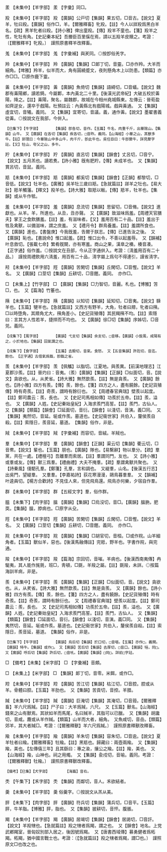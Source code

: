 <!-- { "loadSidebar": true } -->
羕	【未集中】【羊字部】	羕	【字彙】同□。

羖	【未集中】【羊字部】	羖	【廣韻】公戸切【集韻】果五切，□音古。【說文】夏羊，牡曰羖。【廣韻】俗作□，羊。【爾雅釋畜】牝羖。【註】今人以牂羖爲黑白羊名。【疏】黑羊牝者曰羖。【詩小雅】俾出童羖。【傳】羖羊不童也。【箋】羖羊之性，牝牡有角。【史記秦本紀】吾媵臣百里傒在焉，請以五羖羊皮贖之。考證：〔【爾雅釋羊】牝羖。〕　謹照原書釋羊改釋畜。 

羗	【未集中】【羊字部】	羗	【字彙補】與羐同。◎按卽俗羌字。

羚	【未集中】【羊字部】	羚	【廣韻】【集韻】□郞丁切，音靈。□亦作羚。大羊而細角。【埤雅】羚羊，似羊而大，角有圓繞蹙文，夜則懸角木上以防患。【類篇】亦作□□。□原作鹿下靈。

羛	【未集中】【羊字部】	羛	【廣韻】魚倚切【集韻】語綺切，□音蟻。【說文】魏郡有羛陽鄕，讀若錡。今屬鄴，本內黃北二十里。【後漢光武帝紀】大破五校於羛陽，降之。【註】羛陽，聚名，屬魏郡，故城在今相州堯城縣東。左傳云：晉荀盈如齊逆女，還卒于戲陽。杜預註云：內黃縣北有戲陽城。戲與羛通。　又【集韻】虛宜切，音犧。義同。　又【集韻】宜寄切，音議。義，通作羛。【說文】墨翟書義從羛。◎按說文在我部，今倂入。

	【巳集下】【牛字部】		【集韻】卽各切，音作。【玉篇】牛名，肉重千斤，出華隂山。【集韻】山牛。　又【廣韻】在各切【集韻】疾各切，□音昨。義同。【山海經】小華之山，其獸多牛。【註】郭璞曰：今華隂山中多山牛，肉千斤，卽此牛也。吳任臣曰：牛卽犛牛，詳見犛字註。【又】牡山，夸父之山，多牛。

羜	【未集中】【羊字部】	羜	【廣韻】直呂切【集韻】【韻會】丈呂切，□音宁。【說文】五月羔也。讀若煑。【詩小雅】旣有肥羜。【傳】未成羊也。　又【集韻】賞呂切，音鼠。義同。

羝	【未集中】【羊字部】	羝	【廣韻】都奚切【集韻】【韻會】【正韻】都黎切，□音低。【說文】牡羊也。【廣雅】吳羊牡三歲曰羝。【急就篇註】牂羊之牡也。【易大壯】羝羊觸藩。【釋文】羖羊也。【詩大雅】取羝以軷。【傳】羝羊，牡羊也。【集韻】或从牛作牴。

羞	【未集中】【羊字部】	羞	【廣韻】息流切【集韻】思留切，□音脩。【說文】進獻也。从羊。羊，所進也。从丑，丑亦聲。　又【廣韻】致滋味爲羞。【周禮天官膳夫】掌王之食飲膳羞。【註】羞，有滋味者。【又】羞用百有二十品。【註】羞出于牲及禽獸，以備滋味，謂之庶羞。　又【禮月令】群鳥養羞。【註】羞謂所食也。　又【廣韻】進也。【書盤庚】今我旣羞，告爾于朕志。【傳】已進告汝之後。　又【廣韻】恥也。【書說命】惟口起羞。【疏】惟口出令，不善以起羞辱。　又【韻補】叶息救切。【張載七命】繁肴旣闋，亦有寒羞。商山之果，漢臯之楱。楱音凑。　【正字通】俗作羞。◎按說文在丑部，今从正字通倂入。考證：〔淸羞用百有二十品。〕　謹按周禮飲用六淸羞，用百有二十品，淸字屬上爲句不得連引，謹省淸字。 

羟	【未集中】【羊字部】	羥	【廣韻】苦閑切【集韻】丘閑切，□音慳。【說文】羊名。　又【廣韻】口莖切【集韻】丘耕切，□音鏗。義同。　亦作□。

□	【未集上】【竹字部】	□	【廣韻】【集韻】□力智切，音麗。札也。【博雅】笘□，也。　又【篇海】竹箠也。

羠	【未集中】【羊字部】	羠	【廣韻】以知切【集韻】延知切，□音夷。【說文】騬羊也。【玉篇】犍羊也。【急就篇註】又西方有野羊，大角，牡者曰羱，牝者曰羠。□以時墮角，其羱角尤大，羠角差小。【史記貨殖傳】其民羯羠不均。【註】索隱曰：言其方人性若羊，捷捍而不均也。　又【廣韻】徐□切【集韻】序姊切，□音兕。義同。

	【戌集下】【風字部】		【廣韻】弋支切【集韻】余支切，□音移。【廣韻】小旋風，咸陽有之，小於地也。【集韻】回氣謂之也。

	【戌集下】【食字部】		【玉篇】去毅切，音氣。食怒。　又【五音集韻】許訖切，音迄。飽也。　【正字通】古借氣爲餼，卽餼之省。

羡	【未集中】【羊字部】	羡	【佩觿】以脂切。江夏地。與羨異。【前漢地理志】江夏郡沙羨。【註】晉灼曰：音夷。（羨）【廣韻】【集韻】【正韻】□似面切，音。【說文】貪欲也。从，从羑省。【詩大雅】無然歆羨。【註】無是貪羨。　又【廣韻】餘也。【詩小雅】四方有羨。【傳】羨，餘也。【箋】四方之人，盡有饒餘。【史記貨殖傳】時有奇羨。【註】奇羨，謂時有餘衍也。　又【周禮春官典瑞】壁羨以起度。【註】鄭司農云：羨，長也。　又【史記司馬相如傳】功羨於五帝。【註】羨，溢也。　又【廣韻】人姓。【史記秦始皇紀】入海求羨門高誓。【註】羨門，古仙人。　又【集韻】【類篇】【韻會】□延面切，音衍。【韻會】以淺切，音演。義□同。　又【集韻】夷然切，音延。埏或作羨。墓道也。【史記衞世家】共伯入，釐侯羨自殺。【註】索隱日，羨音延，墓道。　【集韻】俗作，非是。

羢	【未集中】【羊字部】	羢	【字彙補】而容切，音絨。羊羢也。

羣	【未集中】【羊字部】	羣	【廣韻】【韻會】【正韻】渠云切【集韻】衢云切，□音帬。【說文】輩也。【玉篇】朋也。【廣韻】隊也。【易繫辭】物以羣分。【疏】羣黨，共在一處。【禮檀弓】吾離羣而索居。【註】羣謂同門，友也。　又【詩小雅】或羣或友。【傳】獸三爲羣。【禮曲禮】大夫不掩羣。【疏】羣謂禽獸共聚也。　又【詩秦風】俴駟孔羣。【鄭箋】孔羣，言和調也。　又緹羣，山名。【後漢五行志】出吳門，望緹羣。　又羣羣。【李嘉祐詩】荻花寒漫漫，鷗鳥暮羣羣。　又【韻補】叶逵員切。【楊方合歡詩】不見佳人來，但見飛鳥還。飛鳥亦何樂，夕宿自作羣。

群	【未集中】【羊字部】	群	【五經文字】羣，俗作群。

腽	【未集下】【肉字部】	膃	【廣韻】【集韻】□烏沒切，音□。【廣韻】膃肭，肥耎。【集韻】膃，脖病也。□原字从殳。

羥	【未集中】【羊字部】	羥	【廣韻】苦閑切【集韻】丘閑切，□音慳。【說文】羊名。　又【廣韻】口莖切【集韻】丘耕切，□音鏗。義同。　亦作□。

羦	【未集中】【羊字部】	羦	【廣韻】【集韻】□胡官切，音桓。□或作羦。山羊細角者。【玉篇】獸似羊，惡也。【後漢馬融傳註】完羝，野羊也。字書作羦，與完通。

羧	【未集中】【羊字部】	羧	【篇海】宗回切，音嗺。羊病也。【後漢西南夷傳】冉駹夷，其人能作旄氈，班□，靑頓，□毲，羊羧之屬。【註】毲羧，未詳。◎按篇海訓羊病，非是。

羨	【未集中】【羊字部】	羨	【廣韻】【集韻】【正韻】□似面切，音。【說文】貪欲也。从，从羑省。【詩大雅】無然歆羨。【註】無是貪羨。　又【廣韻】餘也。【詩小雅】四方有羨。【傳】羨，餘也。【箋】四方之人，盡有饒餘。【史記貨殖傳】時有奇羨。【註】奇羨，謂時有餘衍也。　又【周禮春官典瑞】壁羨以起度。【註】鄭司農云：羨，長也。　又【史記司馬相如傳】功羨於五帝。【註】羨，溢也。　又【廣韻】人姓。【史記秦始皇紀】入海求羨門高誓。【註】羨門，古仙人。　又【集韻】【類篇】【韻會】□延面切，音衍。【韻會】以淺切，音演。義□同。　又【集韻】夷然切，音延。埏或作羨。墓道也。【史記衞世家】共伯入，釐侯羨自殺。【註】索隱日，羨音延，墓道。　【集韻】俗作，非是。

	【巳集下】【牛字部】		【廣韻】烏后切【集韻】於口切，□音嘔。【玉篇】亦作□，義闕。【廣韻】特牛。【集韻】或作□。　又【廣韻】苦后切【集韻】去厚切，□音口。【廣韻】犃，同□。　又【廣韻】呼后切【集韻】許后切，□音吼。【廣韻】【集韻】□同□。詳前□字註。

□	【備考】【未集】【米字部】	□	【字彙補】音頗。

□	【未集上】【米字部】	□	【集韻】郞丁切，音零。米餌，或作□。

羫	【未集中】【羊字部】	羫	【廣韻】苦江切【集韻】枯江切，□音腔。腔或从羊。骨體曰腔。【玉篇】羊肋也。　又【集韻】苦貢切，音控。羊腊。

羬	【未集中】【羊字部】	羬	【廣韻】巨淹切【集韻】其淹切，□音箝。【爾雅釋畜】羊六尺爲羬。【註】尸子曰：大羊爲羬，六尺。　又【玉篇】獸名。【山海經】錢來之山有獸焉。其狀如羊而馬尾，名曰羬羊，其脂可以已臘。　又【集韻】胡讒切，音咸。麙或从羊作羬。【類篇】山羊而大者，細角。　又魚咸切，音嵒。【類篇】郊羊，其大者羬□。考證：〔【爾雅釋獸】羊六尺爲羬。〕　謹照原書釋獸改釋畜。 

羭	【未集中】【羊字部】	羭	【廣韻】羊朱切【集韻】容朱切，□音逾。【說文】夏羊牡者曰羭。【爾雅釋畜】牡羭。【註】黑羝也。歸藏曰：兩壺兩羭。　又【集韻】羭，美也。【左傳僖三年】且其繇曰：專之渝，攘公之羭。【註】羭，美也。　又【山海經】羭，山神也。祠之用燭。　又【集韻】兪戍切，音喻。義同。考證：〔【爾雅釋獸】牡羭。〕　謹照原書釋獸改釋畜。 

	【備考】【巳集】【犬字部】		【海篇】音右。

秂	【午集下】【禾字部】	秂	【集韻】而鄰切，音人。禾欲結者。

羮	【未集中】【羊字部】	羮	俗羹字。◎按說文从羔从美。

胓	【未集下】【肉字部】	胓	【廣韻】符兵切【集韻】蒲兵切，□音平。【玉篇】胓，牛羊脂。【博雅】胓，脂也。　又【集韻】披耕切，音怦。腹脹。

羯	【未集中】【羊字部】	羯	【廣韻】居竭切【集韻】【韻會】居謁切，□音訐。【說文】羊羖犗也。【急就篇註】羖之犗者爲羯，謂之也。　又【韻會】地名。上党武鄕羯室，晉匈奴別部入居之，後因號爲羯。　又【唐書西域傳】募勇健者爲柘羯。柘羯，猶中國言戰士也。考證：〔【急就篇註】羖之犗者爲羯，謂□也。〕　謹照原文□也改之也。 

